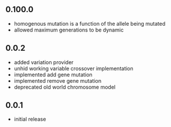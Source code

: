 ## 0.100.0

* homogenous mutation is a function of the allele being mutated
* allowed maximum generations to be dynamic

## 0.0.2

* added variation provider
* unhid working variable crossover implementation
* implemented add gene mutation
* implemented remove gene mutation
* deprecated old world chromosome model

## 0.0.1

* initial release
